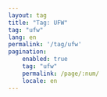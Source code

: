 ```yaml
---
layout: tag
title: "Tag: UFW"
tag: "ufw"
lang: en
permalink: '/tag/ufw'
pagination:
    enabled: true
    tag: "ufw"
    permalink: /page/:num/
    locale: en
---
```

